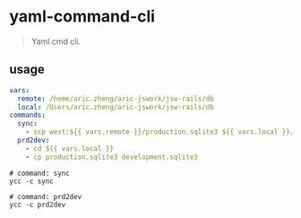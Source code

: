 # yaml-command-cli
> Yaml cmd cli.


## usage
```yml
vars:
  remote: /home/aric.zheng/aric-jswork/jsw-rails/db
  local: /Users/aric.zheng/aric-jswork/jsw-rails/db
commands:
  sync:
    - scp west:${{ vars.remote }}/production.sqlite3 ${{ vars.local }}/production.sqlite3
  prd2dev:
    - cd ${{ vars.local }}
    - cp production.sqlite3 development.sqlite3
```

```shell
# command: sync
ycc -c sync

# command: prd2dev
ycc -c prd2dev
```
